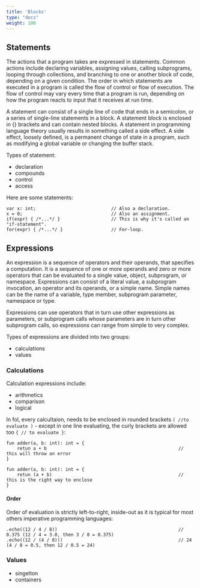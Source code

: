 ```yaml
---
title: 'Blocks'
type: "docs"
weight: 100
---
```


## Statements

The actions that a program takes are expressed in statements. Common actions include declaring variables, assigning values, calling subprograms, looping through collections, and branching to one or another block of code, depending on a given condition. The order in which statements are executed in a program is called the flow of control or flow of execution. The flow of control may vary every time that a program is run, depending on how the program reacts to input that it receives at run time.

A statement can consist of a single line of code that ends in a semicolon, or a series of single-line statements in a block. A statement block is enclosed in {} brackets and can contain nested blocks. A statement in programming language theory usually results in something called a side effect. A side effect, loosely defined, is a permanent change of state in a program, such as modifying a global variable or changing the buffer stack.

Types of statement:
- declaration
- compounds
- control
- access


Here are some statements:
```
var x: int;                            // Also a declaration.
x = 0;                                 // Also an assignment.
if(expr) { /*...*/ }                   // This is why it's called an "if-statement".
for(expr) { /*...*/ }                  // For-loop.
```




## Expressions

An expression is a sequence of operators and their operands, that specifies a computation. It is a sequence of one or more operands and zero or more operators that can be evaluated to a single value, object, subprogram, or namespace. Expressions can consist of a literal value, a subprogram invocation, an operator and its operands, or a simple name. Simple names can be the name of a variable, type member, subprogram parameter, namespace or type.

Expressions can use operators that in turn use other expressions as parameters, or subprogram calls whose parameters are in turn other subprogram calls, so expressions can range from simple to very complex.

Types of expressions are divided into two groups:
- calculations
- values


### Calculations

Calculation expressions include:

- arithmetics
- comparison
- logical


In fol, every calcultaion, needs to be enclosed in rounded brackets `( //to evaluate )` - except in one line evaluating, the curly brackets are allowed too `{ // to evaluate }`:

```
fun adder(a, b: int): int = {
    retun a + b                                                 // this will throw an error 
}

fun adder(a, b: int): int = {
    retun (a + b)                                               // this is the right way to enclose 
}
```

#### Order

Order of evaluation is strictly left-to-right, inside-out as it is typical for most others imperative programming languages:

```
.echo((12 / 4 / 8))                                             // 0.375 (12 / 4 = 3.0, then 3 / 8 = 0.375)
.echo((12 / (4 / 8)))                                           // 24 (4 / 8 = 0.5, then 12 / 0.5 = 24)
```

### Values
- singelton
- containers
